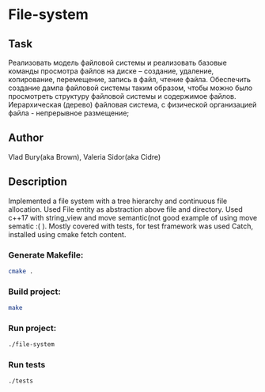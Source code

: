 # File-system
## Task
Реализовать модель файловой системы и реализовать базовые команды просмотра файлов на диске – создание, удаление, копирование, перемещение, запись в файл, чтение файла.
Обеспечить создание дампа файловой системы таким образом, чтобы можно было просмотреть структуру файловой системы и содержимое файлов.
Иерархическая (дерево) файловая система, с физической организацией файла -  непрерывное размещение;
## Author
 Vlad Bury(aka Brown), Valeria Sidor(aka Cidre)
## Description
Implemented a file system with a tree hierarchy and continuous file allocation. Used File entity as abstraction above file and directory.
Used c++17 with string_view and move semantic(not good example of using move sematic :( ).
Mostly covered with tests, for test framework was used Catch, installed using cmake fetch content.


### Generate Makefile:
```bash
cmake .
```
### Build project:
```bash
make
```
### Run project:
```bash
./file-system
```

### Run tests
```bash
./tests
```
